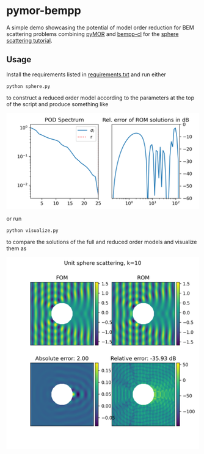 # pymor-bempp

A simple demo showcasing the potential of model order reduction for BEM scattering problems combining [pyMOR](https://github.com/pymor/pymor) and [bempp-cl](https://github.com/bempp/bempp-cl) for the [sphere scattering tutorial](https://nbviewer.org/github/bempp/bempp-cl/blob/main/notebooks/helmholtz/helmholtz_combined_exterior.ipynb).

## Usage

Install the requirements listed in [requirements.txt](requirements.txt) and run either

``` shell
python sphere.py
```

to construct a reduced order model according to the parameters at the top of the script and produce something like

![Plot1](./plots/rom_quality.png)

or run

``` shell
python visualize.py
```

to compare the solutions of the full and reduced order models and visualize them as

![Plot2](./plots/sphere_10.png)
